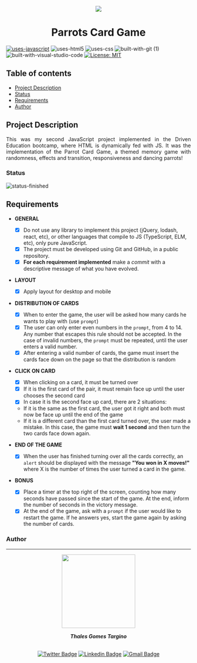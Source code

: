 
<p align="center">
  <img src="https://user-images.githubusercontent.com/97575616/152913843-f5236690-2e97-453c-9222-d17dbf982696.png">
</p>
 
<h1 align="center">Parrots Card Game</h1>

[![uses-javascript](https://user-images.githubusercontent.com/97575616/152987324-94b641c3-8073-4132-9950-7b7e56179080.svg)](https://www.javascript.com)
![uses-html5](https://user-images.githubusercontent.com/97575616/152926412-a8c6da7f-0d54-4253-a820-cb264210bbcf.svg)
![uses-css](https://user-images.githubusercontent.com/97575616/152917480-e46ad631-d96c-413d-8b62-25012c52c7fc.svg)
![built-with-git (1)](https://user-images.githubusercontent.com/97575616/152927121-6e37ae20-6f09-4f84-9bdf-889ef6ef5773.svg)
![built-with-visual-studio-code](https://user-images.githubusercontent.com/97575616/152921255-9e6ad64b-5a0d-4f28-a3d0-f8c6a2774d85.svg)
[![License: MIT](https://user-images.githubusercontent.com/97575616/152917040-e317b158-cad1-4f6c-8985-0a555783da7e.svg)](https://opensource.org/licenses/MIT)

## Table of contents
* [Project Description](#project-description)
* [Status](#status)
* [Requirements](#requirements)
* [Author](#author)


## Project Description
<p align="justify">This was my second JavaScript project implemented in the Driven Education bootcamp, where HTML is dynamically fed with JS. It was the implementation of the Parrot Card Game, a themed memory game with randomness, effects and transition, responsiveness and dancing parrots!</p>

### Status
![status-finished](https://user-images.githubusercontent.com/97575616/152926720-d042178b-24c0-4d6b-94fb-0ccbd3c082cc.svg)

## Requirements

* **GENERAL**
    - [x] Do not use any library to implement this project (jQuery, lodash, react, etc), or other languages that compile to JS (TypeScript, ELM, etc), only pure JavaScript.
    - [x] The project must be developed using Git and GitHub, in a public repository.
    - [x] **For each requirement implemented** make a *commit* with a descriptive message of what you have evolved.

* **LAYOUT**
    - [x] Apply layout for desktop and mobile

* **DISTRIBUTION OF CARDS**

    - [x] When to enter the game, the user will be asked how many cards he wants to play with (use `prompt`)
    - [x] The user can only enter even numbers in the `prompt`, from 4 to 14. Any number that escapes this rule should not be accepted. In the case of invalid numbers, the `prompt` must be repeated, until the user enters a valid number.
    - [x] After entering a valid number of cards, the game must insert the cards face down on the page so that the distribution is random

- **CLICK ON CARD**

    - [x] When clicking on a card, it must be turned over
    - [x] If it is the first card of the pair, it must remain face up until the user chooses the second card
    - [x] In case it is the second face up card, there are 2 situations:
    - If it is the same as the first card, the user got it right and both must now be face up until the end of the game
    - If it is a different card than the first card turned over, the user made a mistake. In this case, the game must **wait 1 second** and then turn the two cards face down again.

- **END OF THE GAME**

   - [x] When the user has finished turning over all the cards correctly, an `alert` should be displayed with the message **"You won in X moves!"** where X is the number of times the user turned a card in the game.

- **BONUS**

   - [x] Place a timer at the top right of the screen, counting how many seconds have passed since the start of the game. At the end, inform the number of seconds in the victory message.
   - [x] At the end of the game, ask with a `prompt` if the user would like to restart the game. If he answers yes, start the game again by asking the number of cards.

### Author
---
<div align="center">
<img width= 200px src="https://user-images.githubusercontent.com/97575616/157583676-812b2612-a644-4c18-be9c-61f633406f50.png" alt=""/>
  <p> <i><b>Thales Gomes Targino</i></b> </p>

<br /> [![Twitter Badge](https://img.shields.io/badge/-@thales_targino-1ca0f1?style=flat-square&labelColor=1ca0f1&logo=twitter&logoColor=white&link=https://twitter.com/thales_targino)](https://twitter.com/thales_targino) [![Linkedin Badge](https://img.shields.io/badge/-thalesgomest-blue?style=flat-square&logo=Linkedin&logoColor=white&link=https://www.linkedin.com/in/thales-gomes-targino/)](https://www.linkedin.com/in/thales-gomes-targino/) 
[![Gmail Badge](https://img.shields.io/badge/-thalestargino@gmail.com-c14438?style=flat-square&logo=Gmail&logoColor=white&link=mailto:thalestargino@gmail.com)](mailto:thalestargino@gmail.com)
  
</div>
